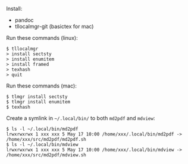 Install:

* pandoc
* tllocalmgr-git (basictex for mac)

Run these commands (linux):

```
$ tllocalmgr
> install sectsty
> install enumitem
> install framed
> texhash
> quit
```

Run these commands (mac):

```
$ tlmgr install sectsty
$ tlmgr install enumitem
$ texhash
```

Create a symlink in `~/.local/bin/` to both `md2pdf` and `mdview`:

```
$ ls -l ~/.local/bin/md2pdf 
lrwxrwxrwx 1 xxx xxx 5 May 17 10:00 /home/xxx/.local/bin/md2pdf -> /home/xxx/src/md2pdf/md2pdf.sh
$ ls -l ~/.local/bin/mdview 
lrwxrwxrwx 1 xxx xxx 5 May 17 10:00 /home/xxx/.local/bin/mdview -> /home/xxx/src/md2pdf/mdview.sh
```

